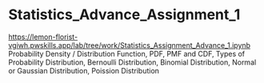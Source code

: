 # Statistics_Advance_Assignment_1
https://lemon-florist-vgiwh.pwskills.app/lab/tree/work/Statistics_Assignment_Advance_1.ipynb
Probability Density / Distribution Function,
PDF, PMF and CDF,
Types of Probability Distribution,
Bernoulli Distribution,
Binomial Distribution,
Normal or Gaussian Distribution,
Poission Distribution
